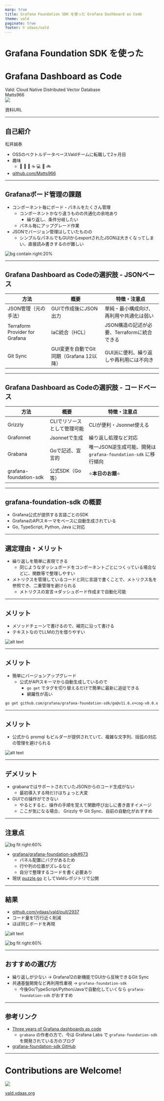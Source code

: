```yaml
---
marp: true
title: Grafana Foundation SDK を使った Grafana Dashboard as Code
theme: vald
paginate: true
footer: © vdaas/vald
---
```


# Grafana Foundation SDK を使った
# Grafana Dashboard as Code

<div class="center">
Vald: Cloud Native Distributed Vector Database
</div>

<div class="center">
Matts966
</div>

<div class="center">
<img class="border" src="image-6.png" />
<p>資料URL</p>
</div>

---

## 自己紹介

松井誠泰
- OSSのベクトルデータベースValdチームに転職して2ヶ月目
- 趣味
  - 🍺 🍶 🥃 ☕️ 💻 📖 🚲
- [github.com/Matts966](https://github.com/Matts966)

---

## Grafanaボード管理の課題

- コンポーネント毎にボード・パネルをたくさん管理
  - コンポーネントかなり違うものの共通化の余地あり
    - 繰り返し、条件分岐したい
  - パネル毎にアップグレード作業
- JSONでバージョン管理はしていたものの
  - シンプルなパネルでもGUIからexportされたJSONは大きくなってしまい、直接読み書きするのが難しい

![bg contain right:20%](image-3.png)

---

## Grafana Dashboard as Codeの選択肢 - JSONベース

| 方法                           | 概要                                     | 特徴・注意点                                |
| ------------------------------ | ---------------------------------------- | ------------------------------------------- |
| JSON管理（元の手法）           | GUIで作成後にJSON出力                    | 単純・最小構成向け、再利用や共通化は弱い    |
| Terraform Provider for Grafana | IaC統合（HCL）                           | JSON構造の記述が必要、Terraformに統合できる |
| Git Sync                       | GUI変更を自動でGit同期（Grafana 12以降） | GUI派に便利、繰り返しや再利用には不向き     |

---

## Grafana Dashboard as Codeの選択肢 - コードベース

| 方法                   | 概要                        | 特徴・注意点                                                   |
| ---------------------- | --------------------------- | -------------------------------------------------------------- |
| Grizzly                | CLIでリソースとして管理可能 | CLIが便利・Jsonnet使える                                       |
| Grafonnet              | Jsonnetで生成               | 繰り返し処理など対応                                           |
| Grabana                | Goで記述、宣言的            | 唯一JSON逆生成可能、開発は `grafana-foundation-sdk` に移行傾向 |
| grafana-foundation-sdk | 公式SDK（Go等）             | ⭐️**本日のお題**⭐️                                               |

<!--
---

## Grafana Dashboard as Code の選択肢

- JSON 出力してマニフェスト手動管理 or 自前で自動化
- Terraform Provider for Grafana
- Git Sync
- Grizzly
- Grafonnet
- Grabana
- grafana-foundation-sdk ← 今日の本題

---

## JSON出力とマニフェスト管理

- GUIでダッシュボードを作成 → JSONエクスポートしてバージョン管理
- CIで自動反映も可能
- シンプルだが繰り返しや共通化に弱い

---

## Terraform Provider for Grafana

- Terraformでダッシュボード・データソースなどを管理
- 他のIaCと統一できる
- JSON構造を記述する形のため、編集性はやや低い

---

## Git Sync

- Grafana 12で登場した機能、この５月に発表された
- GUI操作の結果をそのままgitに同期
- 職人的に凝ったグラフをたくさん作り、繰り返しが少ない運用では一番いいかも

---

## Grizzly

- `grr` CLIで `diff`, `apply` 操作でマニフェストを使った管理が自動化できる
- 複数のGrafanaオブジェクト（アラート等）も管理可能
- Jsonnetも使える

---

## Grafonnet

- Jsonnetライブラリでの構成
- 記述量が少なく複雑な構成に対応可能
- Jsonnetで書きたいならこれ

---

## Grabana

- Goでダッシュボード構築（宣言的に書ける）
- 唯一JSONからコードを逆生成できる
- ただし作者は `grafana-foundation-sdk` に注力しており[新機能対応がされていない](https://github.com/K-Phoen/grabana/issues/264)

🔗 [Three years of Grafana dashboards as code](https://blog.kevingomez.fr/2023/03/07/three-years-of-grafana-dashboards-as-code/) -->

---

## grafana-foundation-sdk の概要

- Grafana公式が提供する言語ごとのSDK
- GrafanaのAPIスキーマをベースに自動生成されている
- Go, TypeScript, Python, Java に対応

---

## 選定理由・メリット

- 繰り返しを簡単に表現できる
  - 同じようなダッシュボードをコンポーネントごとにつくっている場合などに、関数等で整理しやすい
- メトリクスを管理しているコードと同じ言語で書くことで、メトリクス名を参照でき、二重管理を避けられる
  - メトリクスの宣言→ダッシュボード作成まで自動化可能

---

## メリット

- メソッドチェーンで書けるので、補完に沿って書ける
- テキストなのでLLMの力を借りやすい

![alt text](image-1.png)

---

## メリット

- 簡単にバージョンアップグレード
  - 公式がAPIスキーマから自動生成しているので
    - `go get` でタグを切り替えるだけで簡単に最新に追従できる
    - 網羅性が高い

```sh
go get github.com/grafana/grafana-foundation-sdk/go@v11.6.x+cog-v0.0.x
```

---

## メリット

- 公式から promql もビルダーが提供されていて、複雑な文字列、括弧の対応の管理を避けられる

<div class="center">

![alt text](image-2.png)

</div>

---

## デメリット

- grabanaではサポートされていたJSONからのコード生成がない
  - 最初導入する時だけはちょっと大変
- GUIでの操作ができない
  - やるとすると、操作の手順を覚えて関数呼び出しに書き直すイメージ
  - ここが気になる場合、 Grizzly や Git Sync、自前の自動化がおすすめ

---

## 注意点

![bg fit right:60%](image.png)

- [grafana/grafana-foundation-sdk#673](https://github.com/grafana/grafana-foundation-sdk/issues/673)
  - パネル配置にバグがあるため
  - 行や列の位置がズレるなど
  - 自分で整理するコードを書く必要あり
- 現状 [puzzle.go](https://github.com/vdaas/vald/blob/main/hack/grafana/gen/src/puzzle.go) としてValdレポジトリで公開

---

## 結果

- [github.com/vdaas/vald/pull/2937](github.com/vdaas/vald/pull/2937)
- コード量を1万行近く削減
- ほぼ同じボードを再現

![alt text](image-4.png)

![bg fit right:60%](image-5.png)

---

## おすすめの選び方

- 繰り返しが少ない → Grafana12の新機能でGUIから反映できるGit Sync
- 共通基盤開発など再利用性重視 → `grafana-foundation-sdk`
  - 今後Go/TypeScript/Python/Javaで自動化していくなら `grafana-foundation-sdk` がおすすめ

---

## 参考リンク

- [Three years of Grafana dashboards as code](https://blog.kevingomez.fr/2023/03/07/three-years-of-grafana-dashboards-as-code/)
  - `grabana` の作者の方で、今は Grafana Labs で `grafana-foundation-sdk` を開発されている方のブログ
- [grafana-foundation-sdk GitHub](https://github.com/grafana/grafana-foundation-sdk)

---

# Contributions are Welcome!

<!-- [vald.vdaas.org](https://vald.vdaas.org)

![bg auto right](qr.png) -->

<div class="center">
  <img src="qr.png" />
  <p><a href="https://vald.vdaas.org">vald.vdaas.org</a></p>
</div>